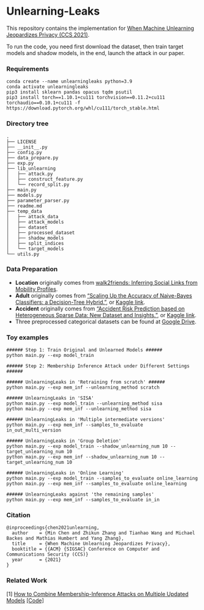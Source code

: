 # Unlearning-Leaks

This repository contains the implementation for [When Machine Unlearning Jeopardizes Privacy (CCS 2021)](https://arxiv.org/abs/2005.02205).

To run the code, you need first download the dataset, then train target models and shadow models, in the end, launch the attack in our paper.

### Requirements

```
conda create --name unlearningleaks python=3.9
conda activate unlearningleaks
pip3 install sklearn pandas opacus tqdm psutil
pip3 install torch==1.10.1+cu111 torchvision==0.11.2+cu111 torchaudio==0.10.1+cu111 -f https://download.pytorch.org/whl/cu111/torch_stable.html
```

### Directory tree

```
.
├── LICENSE
├── __init__.py
├── config.py
├── data_prepare.py
├── exp.py
├── lib_unlearning
│   ├── attack.py
│   ├── construct_feature.py
│   └── record_split.py
├── main.py
├── models.py
├── parameter_parser.py
├── readme.md
├── temp_data
│   ├── attack_data
│   ├── attack_models
│   ├── dataset
│   ├── processed_dataset
│   ├── shadow_models
│   ├── split_indices
│   └── target_models
└── utils.py
```

### Data Preparation

- **Location** originally comes from [walk2friends: Inferring Social Links from Mobility Profiles](https://arxiv.org/abs/1708.08221 "walk2friends: Inferring Social Links from Mobility Profiles").
- **Adult** originally comes from [“Scaling Up the Accuracy of Naive-Bayes Classifiers: a Decision-Tree Hybrid.”](https://archive.ics.uci.edu/ml/datasets/adult "&quot;Scaling Up the Accuracy of Naive-Bayes Classifiers: a Decision-Tree Hybrid&quot;&quot;"), or [Kaggle link](https://www.kaggle.com/wenruliu/adult-income-dataset "Kaggle link").
- **Accident** originally comes from [“Accident Risk Prediction based on Heterogeneous Sparse Data: New Dataset and Insights.”](https://arxiv.org/abs/1909.09638), or [Kaggle link](https://www.kaggle.com/sobhanmoosavi/us-accidents "Kaggle link").
- Three preprocessed categorical datasets can be found at [Google Drive](https://drive.google.com/drive/folders/1e7h9gna39oOxYx9ZNDbUbX5W--OwyD62?usp=sharing).

### Toy examples

```
###### Step 1: Train Original and Unlearned Models ######
python main.py --exp model_train

###### Step 2: Membership Inference Attack under Different Settings ######

###### UnlearningLeaks in 'Retraining from scratch' ######
python main.py --exp mem_inf --unlearning_method scratch

###### UnlearningLeaks in 'SISA'
python main.py --exp model_train --unlearning_method sisa
python main.py --exp mem_inf --unlearning_method sisa

###### UnlearningLeaks in 'Multiple intermediate versions'
python main.py --exp mem_inf --samples_to_evaluate in_out_multi_version

###### UnlearningLeaks in 'Group Deletion'
python main.py --exp model_train --shadow_unlearning_num 10 --target_unlearning_num 10
python main.py --exp mem_inf --shadow_unlearning_num 10 --target_unlearning_num 10

###### UnlearningLeaks in 'Online Learning'
python main.py --exp model_train --samples_to_evaluate online_learning
python main.py --exp mem_inf --samples_to_evaluate online_learning

###### UnlearningLeaks against 'the remaining samples'
python main.py --exp mem_inf --samples_to_evaluate in_in
```

### Citation

```
@inproceedings{chen2021unlearning,
  author    = {Min Chen and Zhikun Zhang and Tianhao Wang and Michael Backes and Mathias Humbert and Yang Zhang},
  title     = {When Machine Unlearning Jeopardizes Privacy},
  booktitle = {{ACM} {SIGSAC} Conference on Computer and Communications Security (CCS)}
  year      = {2021}
}
```

### Related Work

[1] [How to Combine Membership-Inference Attacks on Multiple Updated Models](https://arxiv.org/abs/2205.06369) [[Code]](https://github.com/stanleykywu/model-updates)
